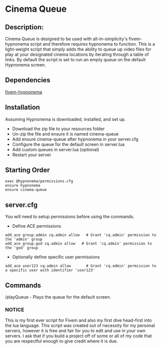 # Cinema Queue

## Description:

Cinema Queue is designed to be used with all-in-simplicity's fivem-hypnonema script and therefore requires hypnonema to function.
This is a light-weight script that simply adds the ability to queue up video files for play at your designated cinema locations
by iterating through a table of links. By default the script is set to run an empty queue on the default Hypnonema screen.

## Dependencies

[fivem-hypnonema](https://github.com/all-in-simplicity/fivem-hypnonema?tab=readme-ov-file)

## Installation

Assuming Hypnonema is downloaded, installed, and set up.

- Download the zip file to your resources folder
- Un-zip the file and ensure it is named cinema-queue
- Add ensure cinema-queue after hypnonema in your server.cfg
- Configure the queue for the default screen in server.lua
- Add custom queues in server.lua (optional)
- Restart your server

## Starting Order
```
exec @hypnonema/permissions.cfg
ensure hypnonema
ensure cinema-queue
```

## server.cfg
You will need to setup permissions before using the commands.
- Define ACE permissions
```
add_ace group.admin cq.admin allow   # Grant 'cq.admin' permission to the 'admin' group
add_ace group.god cq.admin allow   # Grant 'cq.admin' permission to the 'god' group
```
- Optionally define specific user permissions
```
add_ace user123 cq.admin allow       # Grant 'cq.admin' permission to a specific user with identifier 'user123'
```


## Commands

/playQueue - Plays the queue for the default screen.

### NOTICE

This is my first ever script for Fivem and also my first dive head-first into the lua language. This script was created out of necessity for my personal servers, however it is free and fair for you to edit and use in your own servers. I ask that if you build a project off of some or all of my code that you are respectful enough to give credit where it is due.
